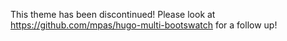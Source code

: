 This theme has been discontinued! Please look at https://github.com/mpas/hugo-multi-bootswatch for a follow up!
